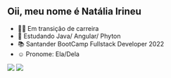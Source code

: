 ## Oii, meu nome é Natália Irineu
- 👩‍⚕️ Em transição de carreira 
- 🌱  Estudando Java/ Angular/ Phyton 
- 📚  Santander BootCamp Fullstack Developer 2022
- ☺ Pronome: Ela/Dela 

<div>
<a href="www.linkedin.com/in/natirineu" target="_blank"><img src="https://img.shields.io/badge/-LinkedIn-%230077B5?style=for-the-badge&logo=linkedin&logoColor=white" target="_blank"></a> 
 <a href = "mailto:nataliairineudepaula@gmail.com"><img src="https://img.shields.io/badge/-Gmail-%23333?style=for-the-badge&logo=gmail&logoColor=white" target="_blank"></a> 
